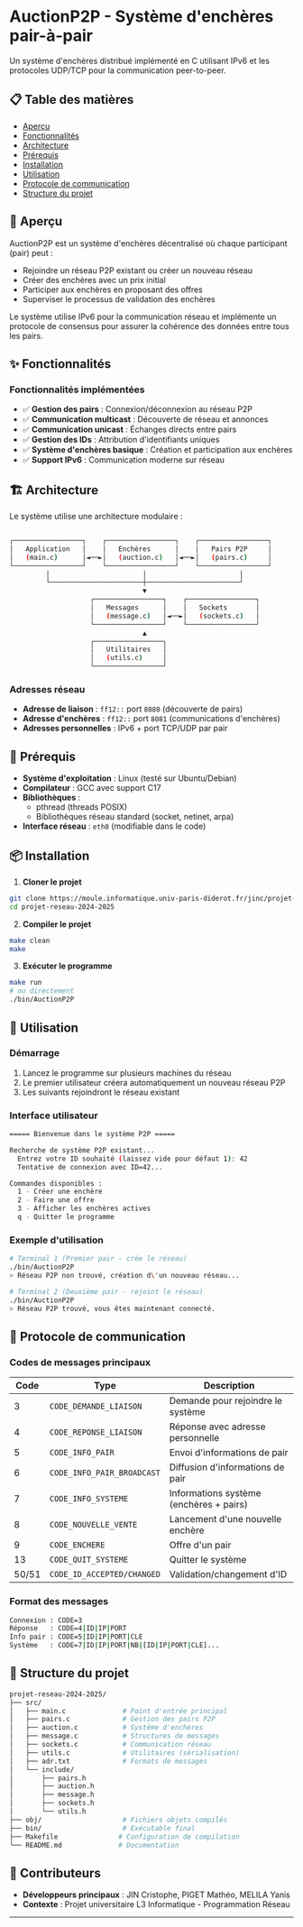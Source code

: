 # AuctionP2P - Système d'enchères pair-à-pair

Un système d'enchères distribué implémenté en C utilisant IPv6 et les protocoles UDP/TCP pour la communication peer-to-peer.

## 📋 Table des matières

- [Aperçu](#-aperçu)
- [Fonctionnalités](#-fonctionnalités)
- [Architecture](#️-architecture)
- [Prérequis](#-prérequis)
- [Installation](#-installation)
- [Utilisation](#-utilisation)
- [Protocole de communication](#-protocole-de-communication)
- [Structure du projet](#-structure-du-projet)

## 🎯 Aperçu

AuctionP2P est un système d'enchères décentralisé où chaque participant (pair) peut :

- Rejoindre un réseau P2P existant ou créer un nouveau réseau
- Créer des enchères avec un prix initial
- Participer aux enchères en proposant des offres
- Superviser le processus de validation des enchères

Le système utilise IPv6 pour la communication réseau et implémente un protocole de consensus pour assurer la cohérence des données entre tous les pairs.

## ✨ Fonctionnalités

### Fonctionnalités implémentées

- ✅ **Gestion des pairs** : Connexion/déconnexion au réseau P2P
- ✅ **Communication multicast** : Découverte de réseau et annonces
- ✅ **Communication unicast** : Échanges directs entre pairs
- ✅ **Gestion des IDs** : Attribution d'identifiants uniques
- ✅ **Système d'enchères basique** : Création et participation aux enchères
- ✅ **Support IPv6** : Communication moderne sur réseau

## 🏗️ Architecture

Le système utilise une architecture modulaire :

```bash

┌─────────────────┐    ┌─────────────────┐    ┌─────────────────┐
│   Application   │    │   Enchères      │    │   Pairs P2P     │
│   (main.c)      │◄──►│   (auction.c)   │◄──►│   (pairs.c)     │
└─────────────────┘    └─────────────────┘    └─────────────────┘
         │                       │                       │
         └───────────────────────┼───────────────────────┘
                                 ▼
                    ┌─────────────────┐    ┌─────────────────┐
                    │   Messages      │    │   Sockets       │
                    │   (message.c)   │◄──►│   (sockets.c)   │
                    └─────────────────┘    └─────────────────┘
                                 ▲
                    ┌─────────────────┐
                    │   Utilitaires   │
                    │   (utils.c)     │
                    └─────────────────┘
```

### Adresses réseau

- **Adresse de liaison** : `ff12::` port `8080` (découverte de pairs)
- **Adresse d'enchères** : `ff12::` port `8081` (communications d'enchères)
- **Adresses personnelles** : IPv6 + port TCP/UDP par pair

## 🔧 Prérequis

- **Système d'exploitation** : Linux (testé sur Ubuntu/Debian)
- **Compilateur** : GCC avec support C17
- **Bibliothèques** :
  - pthread (threads POSIX)
  - Bibliothèques réseau standard (socket, netinet, arpa)
- **Interface réseau** : `eth0` (modifiable dans le code)

## 📦 Installation

1. **Cloner le projet**

```bash
git clone https://moule.informatique.univ-paris-diderot.fr/jinc/projet-reseau-2024-2025.git
cd projet-reseau-2024-2025
```

2. **Compiler le projet**

```bash
make clean
make
```

3. **Exécuter le programme**

```bash
make run
# ou directement
./bin/AuctionP2P
```

## 🚀 Utilisation

### Démarrage

1. Lancez le programme sur plusieurs machines du réseau
2. Le premier utilisateur créera automatiquement un nouveau réseau P2P
3. Les suivants rejoindront le réseau existant

### Interface utilisateur

```bash
===== Bienvenue dans le système P2P =====

Recherche de système P2P existant...
  Entrez votre ID souhaité (laissez vide pour défaut 1): 42
  Tentative de connexion avec ID=42...

Commandes disponibles :
  1 - Créer une enchère
  2 - Faire une offre
  3 - Afficher les enchères actives
  q - Quitter le programme
```

### Exemple d'utilisation

```bash
# Terminal 1 (Premier pair - crée le réseau)
./bin/AuctionP2P
> Réseau P2P non trouvé, création d\'un nouveau réseau...

# Terminal 2 (Deuxième pair - rejoint le réseau)
./bin/AuctionP2P
> Réseau P2P trouvé, vous êtes maintenant connecté.
```

## 📡 Protocole de communication

### Codes de messages principaux

| Code | Type | Description |
|------|------|-------------|
| 3 | `CODE_DEMANDE_LIAISON` | Demande pour rejoindre le système |
| 4 | `CODE_REPONSE_LIAISON` | Réponse avec adresse personnelle |
| 5 | `CODE_INFO_PAIR` | Envoi d'informations de pair |
| 6 | `CODE_INFO_PAIR_BROADCAST` | Diffusion d'informations de pair |
| 7 | `CODE_INFO_SYSTEME` | Informations système (enchères + pairs) |
| 8 | `CODE_NOUVELLE_VENTE` | Lancement d'une nouvelle enchère |
| 9 | `CODE_ENCHERE` | Offre d'un pair |
| 13 | `CODE_QUIT_SYSTEME` | Quitter le système |
| 50/51 | `CODE_ID_ACCEPTED/CHANGED` | Validation/changement d'ID |

### Format des messages

```bash
Connexion : CODE=3
Réponse   : CODE=4|ID|IP|PORT
Info pair : CODE=5|ID|IP|PORT|CLE
Système   : CODE=7|ID|IP|PORT|NB|[ID|IP|PORT|CLE]...
```

## 📁 Structure du projet

```bash
projet-reseau-2024-2025/
├── src/
│   ├── main.c              # Point d'entrée principal
│   ├── pairs.c             # Gestion des pairs P2P
│   ├── auction.c           # Système d'enchères
│   ├── message.c           # Structures de messages
│   ├── sockets.c           # Communication réseau
│   ├── utils.c             # Utilitaires (sérialisation)
│   ├── adr.txt             # Formats de messages
│   └── include/
│       ├── pairs.h
│       ├── auction.h
│       ├── message.h
│       ├── sockets.h
│       └── utils.h
├── obj/                    # Fichiers objets compilés
├── bin/                    # Exécutable final
├── Makefile               # Configuration de compilation
└── README.md              # Documentation
```

## 👥 Contributeurs

- **Développeurs principaux** : JIN Cristophe, PIGET Mathéo, MELILA Yanis
- **Contexte** : Projet universitaire L3 Informatique - Programmation Réseau

---
